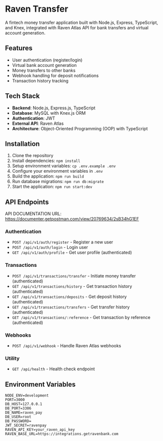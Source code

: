 # Raven Transfer

A fintech money transfer application built with Node.js, Express, TypeScript, and Knex, integrated with Raven Atlas API for bank transfers and virtual account generation.

## Features

- User authentication (register/login)
- Virtual bank account generation
- Money transfers to other banks
- Webhook handling for deposit notifications
- Transaction history tracking

## Tech Stack

- **Backend**: Node.js, Express.js, TypeScript
- **Database**: MySQL with Knex.js ORM
- **Authentication**: JWT
- **External API**: Raven Atlas
- **Architecture**: Object-Oriented Programming (OOP) with TypeScript


## Installation

1. Clone the repository
2. Install dependencies: `npm install`
3. Setup environment variables: `cp .env.example .env`
4. Configure your environment variables in `.env`
5. Build the application: `npm run build`
6. Run database migrations: `npm run db:migrate`
7. Start the application: `npm run start:dev`


## API Endpoints

API DOCUMENTATION URL: https://documenter.getpostman.com/view/20769634/2sB34hG1EF

### Authentication
- `POST /api/v1/auth/register` - Register a new user
- `POST /api/v1/auth/login` - Login user
- `GET /api/v1/auth/profile` - Get user profile (authenticated)

### Transactions
- `POST /api/v1/transactions/transfer` - Initiate money transfer (authenticated)
- `GET /api/v1/transactions/history` - Get transaction history (authenticated)
- `GET /api/v1/transactions/deposits` - Get deposit history (authenticated)
- `GET /api/v1/transactions/transfers` - Get transfer history (authenticated)
- `GET /api/v1/transactions/:reference` - Get transaction by reference (authenticated)

### Webhooks
- `POST /api/v1/webhook` - Handle Raven Atlas webhooks

### Utility
- `GET /api/health` - Health check endpoint


## Environment Variables

```
NODE_ENV=development
PORT=3000
DB_HOST=127.0.0.1
DB_PORT=3306
DB_NAME=raven_pay
DB_USER=root
DB_PASSWORD=
JWT_SECRET=ravenpay
RAVEN_API_KEY=your_raven_api_key
RAVEN_BASE_URL=https://integrations.getravenbank.com
```

